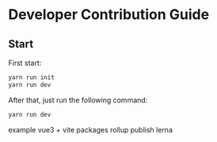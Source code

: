 # Developer Contribution Guide

## Start

First start:

```bash
yarn run init
yarn run dev
```

After that, just run the following command:

```bash
yarn run dev
```



example vue3 + vite
packages rollup
publish lerna
